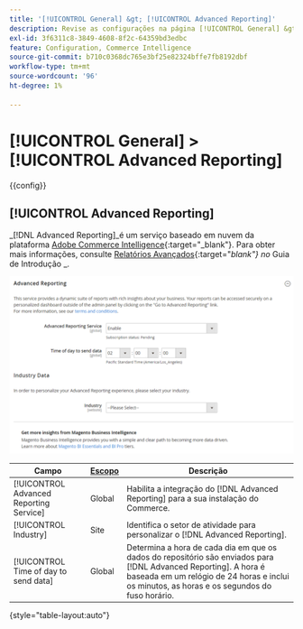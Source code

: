 ```yaml
---
title: '[!UICONTROL General] &gt; [!UICONTROL Advanced Reporting]'
description: Revise as configurações na página [!UICONTROL General] &gt; [!UICONTROL Advanced Reporting] do Administrador do Commerce.
exl-id: 3f6311c8-3849-4608-8f2c-64359bd3edbc
feature: Configuration, Commerce Intelligence
source-git-commit: b710c0368dc765e3bf25e82324bffe7fb8192dbf
workflow-type: tm+mt
source-wordcount: '96'
ht-degree: 1%

---
```


# [!UICONTROL General] > [!UICONTROL Advanced Reporting]

{{config}}

## [!UICONTROL Advanced Reporting]

_[!DNL Advanced Reporting]_é um serviço baseado em nuvem da plataforma [Adobe Commerce Intelligence][1]{:target=&quot;_blank&quot;}. Para obter mais informações, consulte [Relatórios Avançados][2]{:target=&quot;_blank&quot;} no_ Guia de Introdução _.

![Relatórios avançados](./assets/advanced-reporting.png)<!-- zoom -->

<!-- [Advanced Reporting](https://docs.magento.com/user-guide/reports/advanced-reporting.html) -->

| Campo | [Escopo](../../getting-started/websites-stores-views.md#scope-settings) | Descrição |
|--- |--- |--- |
| [!UICONTROL Advanced Reporting Service] | Global | Habilita a integração do [!DNL Advanced Reporting] para a sua instalação do Commerce. |
| [!UICONTROL Industry] | Site | Identifica o setor de atividade para personalizar o [!DNL Advanced Reporting]. |
| [!UICONTROL Time of day to send data] | Global | Determina a hora de cada dia em que os dados do repositório são enviados para [!DNL Advanced Reporting]. A hora é baseada em um relógio de 24 horas e inclui os minutos, as horas e os segundos do fuso horário. |

{style="table-layout:auto"}

[1]: https://experienceleague.adobe.com/docs/commerce-business-intelligence/mbi/getting-started.html
[2]: https://experienceleague.adobe.com/docs/commerce-admin/start/reporting/business-intelligence.html#advanced-reporting
